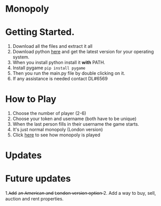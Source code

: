 # Monopoly

# Getting Started.
1. Download all the files and extract it all
2. Download python [here](https://www.python.org/downloads/) and get the latest version for your operating system.
3. When you install python install it **with** PATH. 
4. Install pygame ```pip install pygame```
5. Then you run the main.py file by double clicking on it.
6. If any assistance is needed contact DL#6569

# How to Play
1. Choose the number of player (2-6)
2. Choose your token and username (both have to be unique)
3. When the last person fills in their username the game starts.
4. It's just normal monopoly (London version)
5. Click [here](https://www.hasbro.com/common/instruct/00009.pdf) to see how monopoly is played

# Updates

# Future updates
1.A̶d̶d̶ a̶n̶ A̶m̶e̶r̶i̶c̶a̶n̶ a̶n̶d̶ L̶o̶n̶d̶o̶n̶ v̶e̶r̶s̶i̶o̶n̶ o̶p̶t̶i̶o̶n̶
2. Add a way to buy, sell, auction and rent properties.
